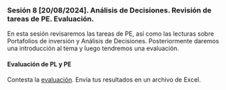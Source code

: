 ### Sesión 8 [20/08/2024]. Análisis de Decisiones. Revisión de tareas de PE. Evaluación.

En esta sesión revisaremos las tareas de PE, así como las lecturas sobre Portafolios de inversión y Análisis de Decisiones. Posteriormente daremos una introducción al tema y luego tendremos una evaluación.

#### Evaluación de PL y PE
Contesta la [evaluación](https://docs.google.com/document/d/1M02xAhZYcx9T6WN-TT3BORNYPm-BkgQxlAcppiiYpFA/edit?usp=sharing). Envía tus resultados en un archivo de Excel.
